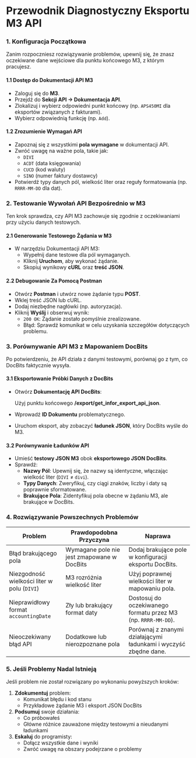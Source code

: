 # Przewodnik Diagnostyczny Eksportu M3 API

### 1. Konfiguracja Początkowa

Zanim rozpoczniesz rozwiązywanie problemów, upewnij się, że znasz oczekiwane dane wejściowe dla punktu końcowego M3, z którym pracujesz.

#### 1.1 Dostęp do Dokumentacji API M3

* Zaloguj się do **M3**.
* Przejdź do **Sekcji API → Dokumentacja API**.
* Zlokalizuj i wybierz odpowiedni punkt końcowy (np. `APS450MI` dla eksportów związanych z fakturami).
* Wybierz odpowiednią funkcję (np. `Add`).

#### 1.2 Zrozumienie Wymagań API

* Zapoznaj się z wszystkimi **pola wymagane** w dokumentacji API.
* Zwróć uwagę na ważne pola, takie jak:
  * `DIVI`
  * `ACDT` (data księgowania)
  * `CUCD` (kod waluty)
  * `SINO` (numer faktury dostawcy)
* Potwierdź typy danych pól, wielkość liter oraz reguły formatowania (np. `RRRR-MM-DD` dla dat).

### 2. Testowanie Wywołań API Bezpośrednio w M3

Ten krok sprawdza, czy API M3 zachowuje się zgodnie z oczekiwaniami przy użyciu danych testowych.

#### 2.1 Generowanie Testowego Żądania w M3

* W narzędziu Dokumentacji API M3:
  * Wypełnij dane testowe dla pól wymaganych.
  * Kliknij **Uruchom**, aby wykonać żądanie.
  * Skopiuj wynikowy **cURL** oraz **treść JSON**.

#### 2.2 Debugowanie Za Pomocą Postman

* Otwórz **Postman** i utwórz nowe żądanie typu **POST**.
* Wklej treść JSON lub cURL.
* Dodaj niezbędne nagłówki (np. autoryzacja).
* Kliknij **Wyślij** i obserwuj wynik:
  * `200 OK`: Żądanie zostało pomyślnie zrealizowane.
  * Błąd: Sprawdź komunikat w celu uzyskania szczegółów dotyczących problemu.

### 3. Porównywanie API M3 z Mapowaniem DocBits

Po potwierdzeniu, że API działa z danymi testowymi, porównaj go z tym, co DocBits faktycznie wysyła.

#### 3.1 Eksportowanie Próbki Danych z DocBits

*   Otwórz **Dokumentację API DocBits**:

    Użyj punktu końcowego **/export/get\_infor\_export\_api\_json**.
* Wprowadź **ID Dokumentu** problematycznego.
* Uruchom eksport, aby zobaczyć **ładunek JSON**, który DocBits wyśle do M3.

#### 3.2 Porównywanie Ładunków API

* Umieść **testowy JSON M3** obok **eksportowego JSON DocBits**.
* Sprawdź:
  * **Nazwy Pól**: Upewnij się, że nazwy są identyczne, włączając wielkość liter (`DIVI` ≠ `divi`).
  * **Typy Danych**: Zweryfikuj, czy ciągi znaków, liczby i daty są poprawnie sformatowane.
  * **Brakujące Pola**: Zidentyfikuj pola obecne w żądaniu M3, ale brakujące w DocBits.

### 4. Rozwiązywanie Powszechnych Problemów

| Problem                                     | Prawdopodobna Przyczyna                    | Naprawa                                                          |
| ------------------------------------------- | ------------------------------------------ | ---------------------------------------------------------------- |
| Błąd brakującego pola                       | Wymagane pole nie jest zmapowane w DocBits | Dodaj brakujące pole w konfiguracji eksportu DocBits.            |
| Niezgodność wielkości liter w polu (`DIVI`) | M3 rozróżnia wielkość liter                | Użyj poprawnej wielkości liter w mapowaniu pola.                 |
| Nieprawidłowy format `accountingDate`       | Zły lub brakujący format daty              | Dostosuj do oczekiwanego formatu przez M3 (np. `RRRR-MM-DD`).    |
| Nieoczekiwany błąd API                      | Dodatkowe lub nierozpoznane pola           | Porównaj z znanymi działającymi ładunkami i wyczyść zbędne dane. |

### 5. Jeśli Problemy Nadal Istnieją

Jeśli problem nie został rozwiązany po wykonaniu powyższych kroków:

1. **Zdokumentuj** problem:
   * Komunikat błędu i kod stanu
   * Przykładowe żądanie M3 i eksport JSON DocBits
2. **Podsumuj** swoje działania:
   * Co próbowałeś
   * Główne różnice zauważone między testowymi a nieudanymi ładunkami
3. **Eskaluj** do programisty:
   * Dołącz wszystkie dane i wyniki
   * Zwróć uwagę na obszary podejrzane o problemy
